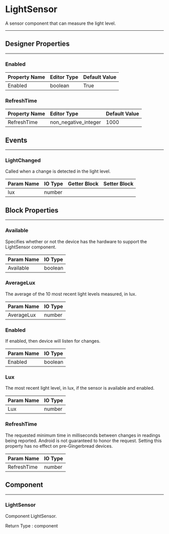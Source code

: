 <!--
  Copyright © 2021-2021 Quantonium, All rights reserved
  Released under the GPL License, Version 3.0
-->

# LightSensor

A sensor component that can measure the light level.

---

## Designer Properties

---

### Enabled

| Property Name | Editor Type | Default Value |
| :------------ | :---------- | :------------ |
| Enabled       | boolean     | True          |

### RefreshTime

| Property Name | Editor Type          | Default Value |
| :------------ | :------------------- | :------------ |
| RefreshTime   | non_negative_integer | 1000          |

## Events

---

### LightChanged

<div block-type = "component_event" component-selector = "LightSensor" event-selector = "LightChanged" id = "lightsensor-lightchanged"></div>

Called when a change is detected in the light level.

| Param Name | IO Type                            | Getter Block                                                                                        | Setter Block                                                                                        |
| :--------- | :--------------------------------- | :-------------------------------------------------------------------------------------------------- | :-------------------------------------------------------------------------------------------------- |
| lux        | <span class="number">number</span> | <div block-type = "getter" variable-name = lux id = "param-get-lightsensor-lightchanged-lux"></div> | <div block-type = "setter" variable-name = lux id = "param-set-lightsensor-lightchanged-lux"></div> |

## Block Properties

---

### Available

<div block-type = "component_set_get" component-selector = "LightSensor" property-selector = "Available" property-type = "get" id = "get-lightsensor-available"></div>

Specifies whether or not the device has the hardware to support the LightSensor component.

| Param Name | IO Type                              |
| :--------- | :----------------------------------- |
| Available  | <span class="boolean">boolean</span> |

### AverageLux

<div block-type = "component_set_get" component-selector = "LightSensor" property-selector = "AverageLux" property-type = "get" id = "get-lightsensor-averagelux"></div>

The average of the 10 most recent light levels measured, in lux.

| Param Name | IO Type                            |
| :--------- | :--------------------------------- |
| AverageLux | <span class="number">number</span> |

### Enabled

<div block-type = "component_set_get" component-selector = "LightSensor" property-selector = "Enabled" property-type = "get" id = "get-lightsensor-enabled"></div>

<div block-type = "component_set_get" component-selector = "LightSensor" property-selector = "Enabled" property-type = "set" id = "set-lightsensor-enabled"></div>

If enabled, then device will listen for changes.

| Param Name | IO Type                              |
| :--------- | :----------------------------------- |
| Enabled    | <span class="boolean">boolean</span> |

### Lux

<div block-type = "component_set_get" component-selector = "LightSensor" property-selector = "Lux" property-type = "get" id = "get-lightsensor-lux"></div>

The most recent light level, in lux, if the sensor is available and enabled.

| Param Name | IO Type                            |
| :--------- | :--------------------------------- |
| Lux        | <span class="number">number</span> |

### RefreshTime

<div block-type = "component_set_get" component-selector = "LightSensor" property-selector = "RefreshTime" property-type = "get" id = "get-lightsensor-refreshtime"></div>

<div block-type = "component_set_get" component-selector = "LightSensor" property-selector = "RefreshTime" property-type = "set" id = "set-lightsensor-refreshtime"></div>

The requested minimum time in milliseconds between changes in readings being reported. Android is not guaranteed to honor the request. Setting this property has no effect on pre-Gingerbread devices.

| Param Name  | IO Type                            |
| :---------- | :--------------------------------- |
| RefreshTime | <span class="number">number</span> |

## Component

---

### LightSensor

<div block-type = "component_component_block" component-selector = "LightSensor" id = "component-lightsensor"></div>

Component LightSensor.

Return Type : <span class="component">component</span>

